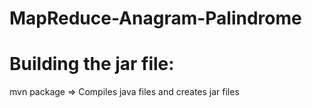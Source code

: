 # MapReduce-Anagram-Palindrome

# Building the jar file:
mvn package => Compiles java files and creates jar files
